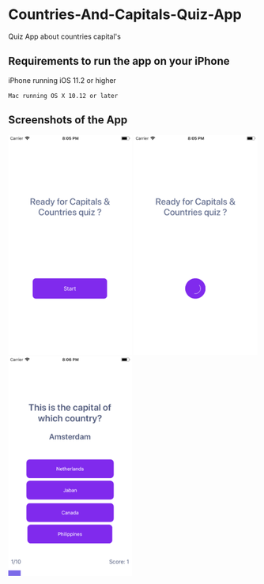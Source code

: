 # Countries-And-Capitals-Quiz-App
Quiz App about countries capital's

## Requirements to run the app on your iPhone
iPhone running iOS 11.2 or higher
```
Mac running OS X 10.12 or later
```

## Screenshots of the App

<img src="Screenshots/Image3.png" width="250"> <img src="Screenshots/Image2.png" width="250"> <img src="Screenshots/Image1.png" width="250">
